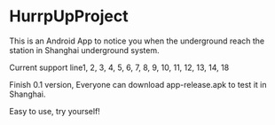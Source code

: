 # HurrpUpProject


This is an Android App to notice you when the underground reach the station in Shanghai underground system.

Current support line1, 2, 3, 4, 5, 6, 7, 8, 9, 10, 11, 12, 13, 14, 18

Finish 0.1 version, Everyone can download app-release.apk to test it in Shanghai.

Easy to use, try yourself!
